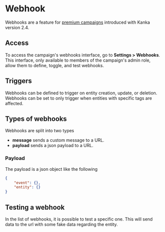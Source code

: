 # Webhook

Webhooks are a feature for [premium campaigns](https://kanka.io/premium) introduced with Kanka version 2.4.

## Access

To access the campaign's webhooks interface, go to **Settings > Webhooks**. This interface, only available to members of the campaign's admin role, allow them to define, toggle, and test webhooks.

## Triggers

Webhooks can be defined to trigger on entity creation, update, or deletion. Webhooks can be set to only trigger when entities with specific tags are affected.

## Types of webhooks

Webhooks are split into two types

* **message** sends a custom  message to a URL.
* **payload** sends a json payload to a URL.

### Payload

The payload is a json object like the following

```json
{
    "event": {},
    "entity": {}
}
```

## Testing a webhook

In the list of webhooks, it is possible to test a specific one. This will send data to the url with some fake data regarding the entity.